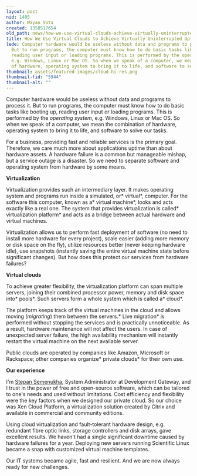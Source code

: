 ```yaml
---
layout: post
nid: 1405
author: Wayan Vota
created: 1358517654
old_path: news/how-we-use-virtual-clouds-achieve-virtually-uninterrupted-uptime
title: How We Use Virtual Clouds to Achieve Virtually Uninterrupted Uptime
lede: Computer hardware would be useless without data and programs to process it.
  But to run programs, the computer must know how to do basic tasks like booting up,
  reading user input or loading programs. This is performed by the operating system,
  e.g. Windows, Linux or Mac OS. So when we speak of a computer, we mean the combination
  of hardware, operating system to bring it to life, and software to solve our tasks.
thumbnail: assets/featured-images/cloud-hi-res.png
thumbnail-fid: "5944"
thumbnail-alt: ""
---
```


Computer hardware would be useless without data and programs to process it. But to run programs, the computer must know how to do basic tasks like booting up, reading user input or loading programs. This is performed by the *operating system*, e.g. Windows, Linux or Mac OS. So when we speak of a computer, we mean the combination of hardware, operating system to bring it to life, and software to solve our tasks.

For a business, providing fast and reliable services is the primary goal. Therefore, we care much more about applications uptime than about hardware assets. A hardware failure is a common but manageable mishap, but a service outage is a disaster. So we need to separate software and operating system from hardware by some means.

**Virtualization**

Virtualization provides such an intermediary layer. It makes operating system and programs run inside a simulated, or* virtual*, computer. For the software this computer, known as a* virtual machine*, looks and acts exactly like a real one. The system that provides virtualization is called* virtualization platform* and acts as a bridge between actual hardware and virtual machines.

Virtualization allows us to perform fast deployment of software (no need to install more hardware for every project), scale easier (adding more memory or disk space on the fly), utilize resources better (never keeping hardware idle), use snapshots (instantly saving the entire virtual machine state before significant changes). But how does this protect our services from hardware failures?

**Virtual clouds**

To achieve greater flexibility, the virtualization platform can span multiple servers, joining their combined processor power, memory and disk space into* pools*. Such servers form a whole system which is called a* cloud*.

The platform keeps track of the virtual machines in the cloud and allows moving (*migrating*) them between the servers.* Live migration* is performed without stopping the services and is practically unnoticeable. As a result, hardware maintenance will not affect the users. In case of unexpected server failure, the high availability mechanism will instantly restart the virtual machine on the next available server.

Public clouds are operated by companies like Amazon, Microsoft or Rackspace; other companies organize* private clouds* for their own use.

**Our experience**

I'm [Stepan Semenukha](http://www.linkedin.com/in/stepansemenukha), System Administrator at Development Gateway, and I trust in the power of free and open-source software, which can be tailored to one's needs and used without limitations. Cost efficiency and flexibility were the key factors when we designed our private cloud. So our choice was Xen Cloud Platform, a virtualization solution created by Citrix and available in commercial and community editions.

Using cloud virtualization and fault-tolerant hardware design, e.g. redundant fibre optic links, storage controllers and disk arrays, gave excellent results. We haven't had a single significant downtime caused by hardware failures for a year. Deploying new servers running Scientific Linux became a snap with customized virtual machine templates.

Our IT systems became agile, fast and resilient. And we are now always ready for new challenges.
